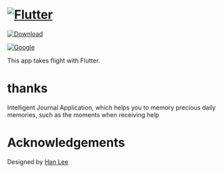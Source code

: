 # [![Flutter](https://flutter.dev/assets/flutter-lockup-4cb0ee072ab312e59784d9fbf4fb7ad42688a7fdaea1270ccf6bbf4f34b7e03f.svg)](https://flutter.dev/)

[![Download](https://img.shields.io/badge/download-android-green?style=for-the-badge)](https://github.com/tdh8316/thanks/)

[![Google](https://flutter.dev/assets/homepage/logo-google-fb903d829602dd356c500efc9dddf50b58f227ff1d88373c6caa64f997b663d3.svg)](https://google.com/)

This app takes flight with Flutter.

# thanks
Intelligent Journal Application,
which helps you to memory precious daily memories, such as the moments when receiving help

# Acknowledgements
Designed by [Han Lee](https://www.behance.net/lyh5720)
